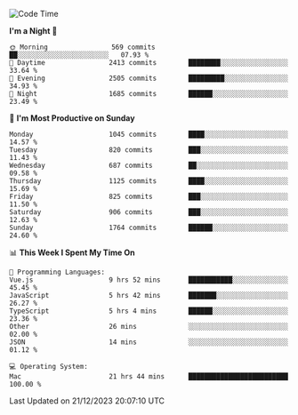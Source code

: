 <!--START_SECTION:waka-->
![Code Time](http://img.shields.io/badge/Code%20Time-3%2C439%20hrs%2059%20mins-blue)

**I'm a Night 🦉** 

```text
🌞 Morning                569 commits         ██░░░░░░░░░░░░░░░░░░░░░░░   07.93 % 
🌆 Daytime                2413 commits        ████████░░░░░░░░░░░░░░░░░   33.64 % 
🌃 Evening                2505 commits        █████████░░░░░░░░░░░░░░░░   34.93 % 
🌙 Night                  1685 commits        ██████░░░░░░░░░░░░░░░░░░░   23.49 % 
```
📅 **I'm Most Productive on Sunday** 

```text
Monday                   1045 commits        ████░░░░░░░░░░░░░░░░░░░░░   14.57 % 
Tuesday                  820 commits         ███░░░░░░░░░░░░░░░░░░░░░░   11.43 % 
Wednesday                687 commits         ██░░░░░░░░░░░░░░░░░░░░░░░   09.58 % 
Thursday                 1125 commits        ████░░░░░░░░░░░░░░░░░░░░░   15.69 % 
Friday                   825 commits         ███░░░░░░░░░░░░░░░░░░░░░░   11.50 % 
Saturday                 906 commits         ███░░░░░░░░░░░░░░░░░░░░░░   12.63 % 
Sunday                   1764 commits        ██████░░░░░░░░░░░░░░░░░░░   24.60 % 
```


📊 **This Week I Spent My Time On** 

```text
💬 Programming Languages: 
Vue.js                   9 hrs 52 mins       ███████████░░░░░░░░░░░░░░   45.45 % 
JavaScript               5 hrs 42 mins       ███████░░░░░░░░░░░░░░░░░░   26.27 % 
TypeScript               5 hrs 4 mins        ██████░░░░░░░░░░░░░░░░░░░   23.36 % 
Other                    26 mins             ░░░░░░░░░░░░░░░░░░░░░░░░░   02.00 % 
JSON                     14 mins             ░░░░░░░░░░░░░░░░░░░░░░░░░   01.12 % 

💻 Operating System: 
Mac                      21 hrs 44 mins      █████████████████████████   100.00 % 
```


 Last Updated on 21/12/2023 20:07:10 UTC
<!--END_SECTION:waka-->
